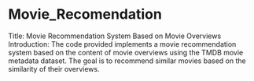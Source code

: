 # Movie_Recomendation
Title: Movie Recommendation System Based on Movie Overviews  Introduction: The code provided implements a movie recommendation system based on the content of movie overviews using the TMDB movie metadata dataset. The goal is to recommend similar movies based on the similarity of their overviews.
